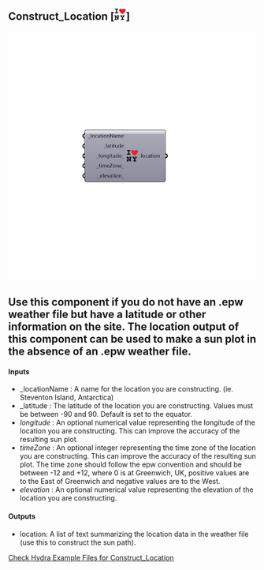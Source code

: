 ## Construct_Location [![IMAGE](images/icons/Construct_Location.png)]

![IMAGE](images/components/Construct_Location.png)

Use this component if you do not have an .epw weather file but have a latitude or other information on the site.
 The location output of this component can be used to make a sun plot in the absence of an .epw weather file.
 -
 

#### Inputs
* _locationName <Required>: A name for the location you are constructing. (ie. Steventon Island, Antarctica)
* _latitude <Required>: The latitude of the location you are constructing. Values must be between -90 and 90. Default is set to the equator.
* _longitude_ <Default>: An optional numerical value representing the longitude of the location you are constructing. This can improve the accuracy of the resulting sun plot.
* _timeZone_ <Default>: An optional integer representing the time zone of the location you are constructing. This can improve the accuracy of the resulting sun plot.  The time zone should follow the epw convention and should be between -12 and +12, where 0 is at Greenwich, UK, positive values are to the East of Greenwich and negative values are to the West.
* _elevation_ <Default>: An optional numerical value representing the elevation of the location you are constructing.

#### Outputs
* location: A list of text summarizing the location data in the weather file (use this to construct the sun path).


[Check Hydra Example Files for Construct_Location](https://hydrashare.github.io/hydra/index.html?keywords=Construct_Location)